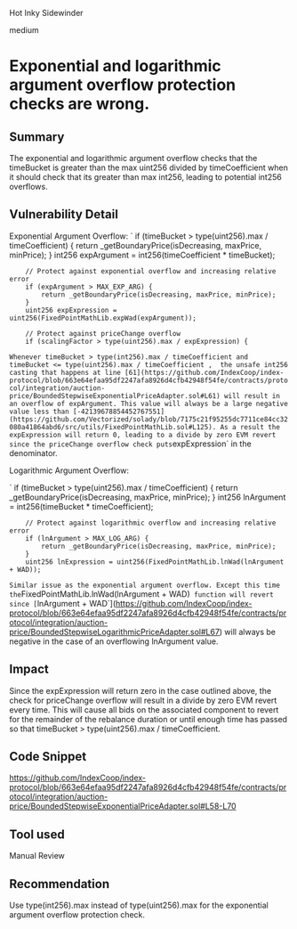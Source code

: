 Hot Inky Sidewinder

medium

# Exponential and logarithmic argument overflow protection checks are wrong.

## Summary

The exponential and logarithmic argument overflow checks that the timeBucket is greater than the max uint256 divided by timeCoefficient when it should check that its greater than max int256, leading to potential int256 overflows.

## Vulnerability Detail
Exponential Argument Overflow:
`
        if (timeBucket > type(uint256).max / timeCoefficient) {
            return _getBoundaryPrice(isDecreasing, maxPrice, minPrice);
        }
        int256 expArgument = int256(timeCoefficient * timeBucket);
        
        // Protect against exponential overflow and increasing relative error
        if (expArgument > MAX_EXP_ARG) {
            return _getBoundaryPrice(isDecreasing, maxPrice, minPrice);
        }
        uint256 expExpression = uint256(FixedPointMathLib.expWad(expArgument));

        // Protect against priceChange overflow
        if (scalingFactor > type(uint256).max / expExpression) {
`
Whenever timeBucket > type(int256).max / timeCoefficient and timeBucket <= type(uint256).max / timeCoefficient , 
the unsafe int256 casting that happens at line [61](https://github.com/IndexCoop/index-protocol/blob/663e64efaa95df2247afa8926d4cfb42948f54fe/contracts/protocol/integration/auction-price/BoundedStepwiseExponentialPriceAdapter.sol#L61) will result in an overflow of expArgument. This value will always be a large negative value less than [-42139678854452767551](https://github.com/Vectorized/solady/blob/7175c21f95255dc7711ce84cc32080a41864abd6/src/utils/FixedPointMathLib.sol#L125). As a result the expExpression will return 0, leading to a divide by zero EVM revert since the priceChange overflow check puts `expExpression` in the denominator. 

Logarithmic Argument Overflow:

`
        if (timeBucket > type(uint256).max / timeCoefficient) {
            return _getBoundaryPrice(isDecreasing, maxPrice, minPrice);
        }
        int256 lnArgument = int256(timeBucket * timeCoefficient);
        
        // Protect against logarithmic overflow and increasing relative error
        if (lnArgument > MAX_LOG_ARG) {
            return _getBoundaryPrice(isDecreasing, maxPrice, minPrice);
        }
        uint256 lnExpression = uint256(FixedPointMathLib.lnWad(lnArgument + WAD));
 `
 Similar issue as the exponential argument overflow. Except this time the `FixedPointMathLib.lnWad(lnArgument + WAD)` function will revert since [`lnArgument + WAD`](https://github.com/IndexCoop/index-protocol/blob/663e64efaa95df2247afa8926d4cfb42948f54fe/contracts/protocol/integration/auction-price/BoundedStepwiseLogarithmicPriceAdapter.sol#L67) will always be negative in the case of an overflowing lnArgument value. 

## Impact

Since the expExpression will return zero in the case outlined above, the check for priceChange overflow will result in a divide by zero EVM revert every time. This will cause all bids on the associated component to revert for the remainder of the rebalance duration or until enough time has passed so that timeBucket > type(uint256).max / timeCoefficient. 

## Code Snippet

https://github.com/IndexCoop/index-protocol/blob/663e64efaa95df2247afa8926d4cfb42948f54fe/contracts/protocol/integration/auction-price/BoundedStepwiseExponentialPriceAdapter.sol#L58-L70

## Tool used

Manual Review

## Recommendation

Use type(int256).max instead of type(uint256).max for the exponential argument overflow protection check. 

